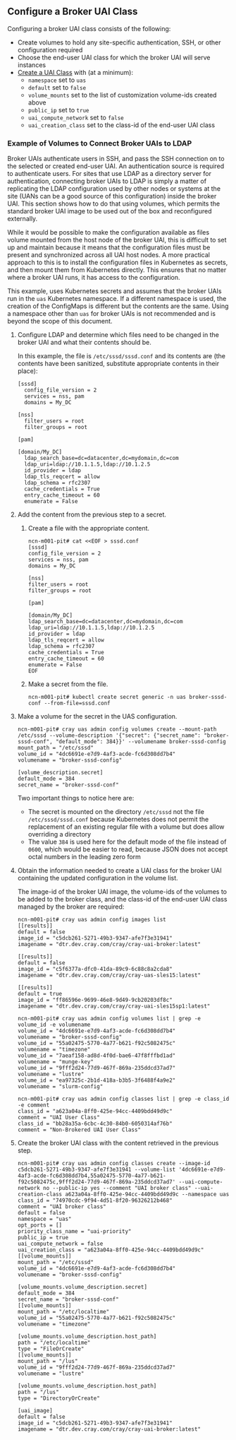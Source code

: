 
## Configure a Broker UAI Class

Configuring a broker UAI class consists of the following:

* Create volumes to hold any site-specific authentication, SSH, or other configuration required
* Choose the end-user UAI class for which the broker UAI will serve instances
* [Create a UAI Class](Create_a_UAI_Class.md) with (at a minimum):
  * `namespace` set to `uas`
  * `default` set to `false`
  * `volume_mounts` set to the list of customization volume-ids created above
  * `public_ip` set to `true`
  * `uai_compute_network` set to `false`
  * `uai_creation_class` set to the class-id of the end-user UAI class


### Example of Volumes to Connect Broker UAIs to LDAP

Broker UAIs authenticate users in SSH, and pass the SSH connection on to the selected or created end-user UAI. An authentication source is required to authenticate users. For sites that use LDAP as a directory server for authentication, connecting broker UAIs to LDAP is simply a matter of replicating the LDAP configuration used by other nodes or systems at the site (UANs can be a good source of this configuration) inside the broker UAI. This section shows how to do that using volumes, which permits the standard broker UAI image to be used out of the box and reconfigured externally.

While it would be possible to make the configuration available as files volume mounted from the host node of the broker UAI, this is difficult to set up and maintain because it means that the configuration files must be present and synchronized across all UAI host nodes. A more practical approach to this is to install the configuration files in Kubernetes as secrets, and then mount them from Kubernetes directly. This ensures that no matter where a broker UAI runs, it has access to the configuration.

This example, uses Kubernetes secrets and assumes that the broker UAIs run in the `uas` Kubernetes namespace. If a different namespace is used, the creation of the ConfigMaps is different but the contents are the same. Using a namespace other than `uas` for broker UAIs is not recommended and is beyond the scope of this document.

1. Configure LDAP and determine which files need to be changed in the broker UAI and what their contents should be. 

    In this example, the file is `/etc/sssd/sssd.conf` and its contents are (the contents have been sanitized, substitute appropriate contents in their place):

    ```
    [sssd]
      config_file_version = 2
      services = nss, pam
      domains = My_DC 
   
    [nss]
      filter_users = root
      filter_groups = root
   
    [pam]
   
    [domain/My_DC]
      ldap_search_base=dc=datacenter,dc=mydomain,dc=com
      ldap_uri=ldap://10.1.1.5,ldap://10.1.2.5
      id_provider = ldap
      ldap_tls_reqcert = allow
      ldap_schema = rfc2307
      cache_credentials = True
      entry_cache_timeout = 60 
      enumerate = False 
    ```

2. Add the content from the previous step to a secret.

     1. Create a file with the appropriate content.

        ``` 
        ncn-m001-pit# cat <<EOF > sssd.conf
        [sssd]
        config_file_version = 2
        services = nss, pam
        domains = My_DC
        
        [nss]
        filter_users = root
        filter_groups = root
        
        [pam]
        
        [domain/My_DC]
        ldap_search_base=dc=datacenter,dc=mydomain,dc=com
        ldap_uri=ldap://10.1.1.5,ldap://10.1.2.5
        id_provider = ldap
        ldap_tls_reqcert = allow
        ldap_schema = rfc2307
        cache_credentials = True
        entry_cache_timeout = 60
        enumerate = False
        EOF
        ```

     2. Make a secret from the file.

        ``` 
        ncn-m001-pit# kubectl create secret generic -n uas broker-sssd-conf --from-file=sssd.conf

  3. Make a volume for the secret in the UAS configuration.

     ``` 
     ncn-m001-pit# cray uas admin config volumes create --mount-path /etc/sssd --volume-description '{"secret": {"secret_name": "broker-sssd-conf", "default_mode": 384}}' --volumename broker-sssd-config 
     mount_path = "/etc/sssd"
     volume_id = "4dc6691e-e7d9-4af3-acde-fc6d308dd7b4"
     volumename = "broker-sssd-config"
     
     [volume_description.secret]
     default_mode = 384
     secret_name = "broker-sssd-conf"
     ```

     Two important things to notice here are:

     * The secret is mounted on the directory `/etc/sssd` not the file `/etc/sssd/sssd.conf` because Kubernetes does not permit the replacement of an existing regular file with a volume but does allow overriding a directory
     * The value `384` is used here for the default mode of the file instead of `0600`, which would be easier to read, because JSON does not accept octal numbers in the leading zero form

4. Obtain the information needed to create a UAI class for the broker UAI containing the updated configuration in the volume list.

   The image-id of the broker UAI image, the volume-ids of the volumes to be added to the broker class, and the class-id of the end-user UAI class managed by the broker are required:

   ```
   ncn-m001-pit# cray uas admin config images list
   [[results]]
   default = false
   image_id = "c5dcb261-5271-49b3-9347-afe7f3e31941"
   imagename = "dtr.dev.cray.com/cray/cray-uai-broker:latest"
   
   [[results]]
   default = false
   image_id = "c5f6377a-dfc0-41da-89c9-6c88c8a2cda8"
   imagename = "dtr.dev.cray.com/cray/cray-uas-sles15:latest"
   
   [[results]]
   default = true
   image_id = "ff86596e-9699-46e8-9d49-9cb20203df8c"
   imagename = "dtr.dev.cray.com/cray/cray-uai-sles15sp1:latest"
   
   ncn-m001-pit# cray uas admin config volumes list | grep -e volume_id -e volumename
   volume_id = "4dc6691e-e7d9-4af3-acde-fc6d308dd7b4"
   volumename = "broker-sssd-config"
   volume_id = "55a02475-5770-4a77-b621-f92c5082475c"
   volumename = "timezone"
   volume_id = "7aeaf158-ad8d-4f0d-bae6-47f8fffbd1ad"
   volumename = "munge-key"
   volume_id = "9fff2d24-77d9-467f-869a-235ddcd37ad7"
   volumename = "lustre"
   volume_id = "ea97325c-2b1d-418a-b3b5-3f6488f4a9e2"
   volumename = "slurm-config"
   
   ncn-m001-pit# cray uas admin config classes list | grep -e class_id -e comment
   class_id = "a623a04a-8ff0-425e-94cc-4409bdd49d9c"
   comment = "UAI User Class"
   class_id = "bb28a35a-6cbc-4c30-84b0-6050314af76b"
   comment = "Non-Brokered UAI User Class"

5. Create the broker UAI class with the content retrieved in the previous step.

   ``` 
   ncn-m001-pit# cray uas admin config classes create --image-id c5dcb261-5271-49b3-9347-afe7f3e31941 --volume-list '4dc6691e-e7d9-4af3-acde-fc6d308dd7b4,55a02475-5770-4a77-b621-f92c5082475c,9fff2d24-77d9-467f-869a-235ddcd37ad7' --uai-compute-network no --public-ip yes --comment "UAI broker class" --uai-creation-class a623a04a-8ff0-425e-94cc-4409bdd49d9c --namespace uas
   class_id = "74970cdc-9f94-4d51-8f20-96326212b468"
   comment = "UAI broker class"
   default = false
   namespace = "uas"
   opt_ports = []
   priority_class_name = "uai-priority"
   public_ip = true
   uai_compute_network = false
   uai_creation_class = "a623a04a-8ff0-425e-94cc-4409bdd49d9c"
   [[volume_mounts]]
   mount_path = "/etc/sssd"
   volume_id = "4dc6691e-e7d9-4af3-acde-fc6d308dd7b4"
   volumename = "broker-sssd-config"
   
   [volume_mounts.volume_description.secret]
   default_mode = 384
   secret_name = "broker-sssd-conf"
   [[volume_mounts]]
   mount_path = "/etc/localtime"
   volume_id = "55a02475-5770-4a77-b621-f92c5082475c"
   volumename = "timezone"
   
   [volume_mounts.volume_description.host_path]
   path = "/etc/localtime"
   type = "FileOrCreate"
   [[volume_mounts]]
   mount_path = "/lus"
   volume_id = "9fff2d24-77d9-467f-869a-235ddcd37ad7"
   volumename = "lustre"
   
   [volume_mounts.volume_description.host_path]
   path = "/lus"
   type = "DirectoryOrCreate"
   
   [uai_image]
   default = false
   image_id = "c5dcb261-5271-49b3-9347-afe7f3e31941"
   imagename = "dtr.dev.cray.com/cray/cray-uai-broker:latest"




